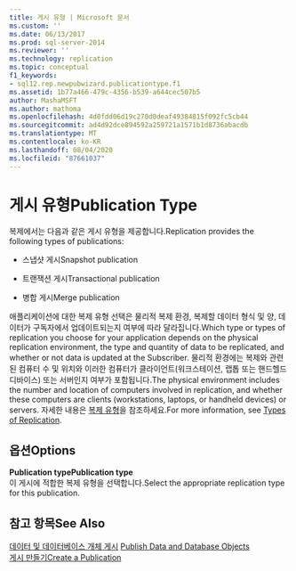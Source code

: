 ```yaml
---
title: 게시 유형 | Microsoft 문서
ms.custom: ''
ms.date: 06/13/2017
ms.prod: sql-server-2014
ms.reviewer: ''
ms.technology: replication
ms.topic: conceptual
f1_keywords:
- sql12.rep.newpubwizard.publicationtype.f1
ms.assetid: 1b77a466-479c-4356-b539-a644cec507b5
author: MashaMSFT
ms.author: mathoma
ms.openlocfilehash: 4d0fdd06d19c270d0deaf49384815f092fc5cb44
ms.sourcegitcommit: ad4d92dce894592a259721a1571b1d8736abacdb
ms.translationtype: MT
ms.contentlocale: ko-KR
ms.lasthandoff: 08/04/2020
ms.locfileid: "87661037"
---
```

# <a name="publication-type"></a><span data-ttu-id="ffa08-102">게시 유형</span><span class="sxs-lookup"><span data-stu-id="ffa08-102">Publication Type</span></span>
  <span data-ttu-id="ffa08-103">복제에서는 다음과 같은 게시 유형을 제공합니다.</span><span class="sxs-lookup"><span data-stu-id="ffa08-103">Replication provides the following types of publications:</span></span>  
  
-   <span data-ttu-id="ffa08-104">스냅샷 게시</span><span class="sxs-lookup"><span data-stu-id="ffa08-104">Snapshot publication</span></span>  
  
-   <span data-ttu-id="ffa08-105">트랜잭션 게시</span><span class="sxs-lookup"><span data-stu-id="ffa08-105">Transactional publication</span></span>  
  
-   <span data-ttu-id="ffa08-106">병합 게시</span><span class="sxs-lookup"><span data-stu-id="ffa08-106">Merge publication</span></span>  
  
 <span data-ttu-id="ffa08-107">애플리케이션에 대한 복제 유형 선택은 물리적 복제 환경, 복제할 데이터 형식 및 양, 데이터가 구독자에서 업데이트되는지 여부에 따라 달라집니다.</span><span class="sxs-lookup"><span data-stu-id="ffa08-107">Which type or types of replication you choose for your application depends on the physical replication environment, the type and quantity of data to be replicated, and whether or not data is updated at the Subscriber.</span></span> <span data-ttu-id="ffa08-108">물리적 환경에는 복제와 관련된 컴퓨터 수 및 위치와 이러한 컴퓨터가 클라이언트(워크스테이션, 랩톱 또는 핸드헬드 디바이스) 또는 서버인지 여부가 포함됩니다.</span><span class="sxs-lookup"><span data-stu-id="ffa08-108">The physical environment includes the number and location of computers involved in replication, and whether these computers are clients (workstations, laptops, or handheld devices) or servers.</span></span> <span data-ttu-id="ffa08-109">자세한 내용은 [복제 유형](types-of-replication.md)을 참조하세요.</span><span class="sxs-lookup"><span data-stu-id="ffa08-109">For more information, see [Types of Replication](types-of-replication.md).</span></span>  
  
## <a name="options"></a><span data-ttu-id="ffa08-110">옵션</span><span class="sxs-lookup"><span data-stu-id="ffa08-110">Options</span></span>  
 <span data-ttu-id="ffa08-111">**Publication type**</span><span class="sxs-lookup"><span data-stu-id="ffa08-111">**Publication type**</span></span>  
 <span data-ttu-id="ffa08-112">이 게시에 적합한 복제 유형을 선택합니다.</span><span class="sxs-lookup"><span data-stu-id="ffa08-112">Select the appropriate replication type for this publication.</span></span>  
  
## <a name="see-also"></a><span data-ttu-id="ffa08-113">참고 항목</span><span class="sxs-lookup"><span data-stu-id="ffa08-113">See Also</span></span>  
 <span data-ttu-id="ffa08-114">[데이터 및 데이터베이스 개체 게시](publish/publish-data-and-database-objects.md) </span><span class="sxs-lookup"><span data-stu-id="ffa08-114">[Publish Data and Database Objects](publish/publish-data-and-database-objects.md) </span></span>  
 [<span data-ttu-id="ffa08-115">게시 만들기</span><span class="sxs-lookup"><span data-stu-id="ffa08-115">Create a Publication</span></span>](publish/create-a-publication.md)  
  
  

